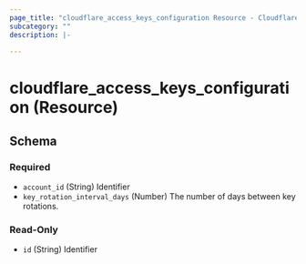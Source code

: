 ```yaml
---
page_title: "cloudflare_access_keys_configuration Resource - Cloudflare"
subcategory: ""
description: |-
  
---
```


# cloudflare_access_keys_configuration (Resource)




<!-- schema generated by tfplugindocs -->
## Schema

### Required

- `account_id` (String) Identifier
- `key_rotation_interval_days` (Number) The number of days between key rotations.

### Read-Only

- `id` (String) Identifier


